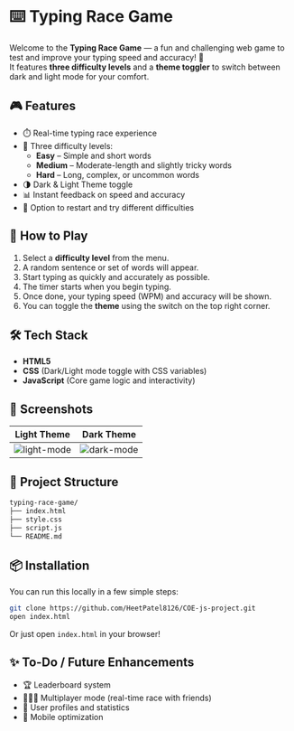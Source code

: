 # ⌨️ Typing Race Game

Welcome to the **Typing Race Game** — a fun and challenging web game to test and improve your typing speed and accuracy! 🏁  
It features **three difficulty levels** and a **theme toggler** to switch between dark and light mode for your comfort.

## 🎮 Features

- ⏱️ Real-time typing race experience  
- 🧠 Three difficulty levels:
  - **Easy** – Simple and short words
  - **Medium** – Moderate-length and slightly tricky words
  - **Hard** – Long, complex, or uncommon words
- 🌗 Dark & Light Theme toggle  
- 📊 Instant feedback on speed and accuracy  
- 🔁 Option to restart and try different difficulties  

## 🚀 How to Play

1. Select a **difficulty level** from the menu.  
2. A random sentence or set of words will appear.  
3. Start typing as quickly and accurately as possible.  
4. The timer starts when you begin typing.  
5. Once done, your typing speed (WPM) and accuracy will be shown.  
6. You can toggle the **theme** using the switch on the top right corner.  

## 🛠️ Tech Stack

- **HTML5**
- **CSS** (Dark/Light mode toggle with CSS variables)
- **JavaScript** (Core game logic and interactivity)

## 📸 Screenshots

| Light Theme | Dark Theme |
|-------------|------------|
| ![light-mode](https://github.com/user-attachments/assets/ad6dcfed-c9a6-47bf-8225-0d04404037ba) | ![dark-mode](https://github.com/user-attachments/assets/b5031020-db27-4ad2-8aee-523234e972ab) |

## 📁 Project Structure

```bash
typing-race-game/
├── index.html
├── style.css
├── script.js
└── README.md
```

## 📦 Installation

You can run this locally in a few simple steps:

```bash
git clone https://github.com/HeetPatel8126/COE-js-project.git
open index.html
```

Or just open `index.html` in your browser!

## ✨ To-Do / Future Enhancements

- 🏆 Leaderboard system  
- 🧑‍🤝‍🧑 Multiplayer mode (real-time race with friends)  
- 👤 User profiles and statistics  
- 📱 Mobile optimization  
